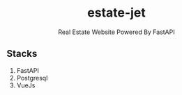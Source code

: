 <div align="center">
  <h1> estate-jet </h1>
  <p> Real Estate Website Powered By FastAPI </p>
</div>  

## Stacks

1. FastAPI
2. Postgresql
3. VueJs
